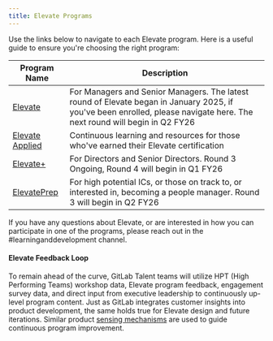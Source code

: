 ```yaml
---
title: Elevate Programs
---
```


Use the links below to navigate to each Elevate program. Here is a useful guide to ensure you're choosing the right program:

| Program Name | Description |
| ----- | -------- |
| [Elevate](/handbook/people-group/learning-and-development/elevate-programs/elevate/) | For Managers and Senior Managers. The latest round of Elevate began in January 2025, if you've been enrolled, please navigate here. The next round will begin in Q2 FY26 |
| [Elevate Applied](/handbook/people-group/learning-and-development/elevate-programs/elevate-applied/) | Continuous learning and resources for those who've earned their Elevate certification |
| [Elevate+](/handbook/people-group/learning-and-development/elevate-programs/elevateplus/) | For Directors and Senior Directors. Round 3 Ongoing, Round 4 will begin in Q1 FY26 |
| [ElevatePrep](/handbook/people-group/learning-and-development/elevate-programs/elevate-prep/) | For high potential ICs, or those on track to, or interested in, becoming a people manager. Round 3 will begin in Q2 FY26 |

If you have any questions about Elevate, or are interested in how you can participate in one of the programs, please reach out in the #learninganddevelopment channel.

#### Elevate Feedback Loop

To remain ahead of the curve, GitLab Talent teams will utilize HPT (High Performing Teams) workshop data, Elevate program feedback, engagement survey data, and direct input from executive leadership to continuously up-level program content. Just as GitLab integrates customer insights into product development, the same holds true for Elevate design and future iterations. Similar product [sensing mechanisms](/handbook/product/product-processes/sensing-mechanisms/) are used to guide continuous program improvement.
